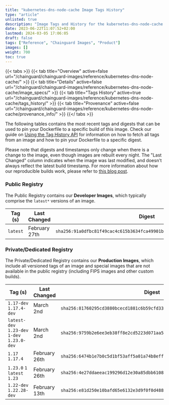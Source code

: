 ```yaml
---
title: "kubernetes-dns-node-cache Image Tags History"
type: "article"
unlisted: true
description: "Image Tags and History for the kubernetes-dns-node-cache Chainguard Image"
date: 2023-06-22T11:07:52+02:00
lastmod: 2024-03-05 17:06:05
draft: false
tags: ["Reference", "Chainguard Images", "Product"]
images: []
weight: 700
toc: true
---
```


{{< tabs >}}
{{< tab title="Overview" active=false url="/chainguard/chainguard-images/reference/kubernetes-dns-node-cache/" >}}
{{< tab title="Details" active=false url="/chainguard/chainguard-images/reference/kubernetes-dns-node-cache/image_specs/" >}}
{{< tab title="Tags History" active=true url="/chainguard/chainguard-images/reference/kubernetes-dns-node-cache/tags_history/" >}}
{{< tab title="Provenance" active=false url="/chainguard/chainguard-images/reference/kubernetes-dns-node-cache/provenance_info/" >}}
{{</ tabs >}}

The following tables contains the most recent tags and digests that can be used to pin your Dockerfile to a specific build of this image. Check our guide on [Using the Tag History API](/chainguard/chainguard-images/using-the-tag-history-api/) for information on how to fetch all tags from an image and how to pin your Dockerfile to a specific digest.

Please note that digests and timestamps only change when there is a change to the image, even though images are rebuilt every night. The "Last Changed" column indicates when the image was last modified, and doesn't always reflect the latest build timestamp. For more information about how our reproducible builds work, please refer to [this blog post](https://www.chainguard.dev/unchained/reproducing-chainguards-reproducible-image-builds).

### Public Registry
The Public Registry contains our **Developer Images**, which typically comprise the `latest*` versions of an image.

| Tag (s)   | Last Changed  | Digest                                                                    |
|-----------|---------------|---------------------------------------------------------------------------|
|  `latest` | February 27th | `sha256:91a0dfbc81f49cac4c615b3634fca49901bc889f29c48c7ded7cbed3216c4457` |


### Private/Dedicated Registry
The Private/Dedicated Registry contains our **Production Images**, which include all versioned tags of an image and special images that are not available in the public registry (including FIPS images and other custom builds).

| Tag (s)                                       | Last Changed  | Digest                                                                    |
|-----------------------------------------------|---------------|---------------------------------------------------------------------------|
|  `1.17-dev` `1.17.4-dev`                      | March 2nd     | `sha256:81760295cd3880bcecd1881c6b59cfd33bbec2d624d079a3b5dfa76f8cb44213` |
|  `latest-dev` `1.23-dev` `1-dev` `1.23.0-dev` | March 2nd     | `sha256:9759b2e6ee3eb38ff8e2cd5223d071aa58d9bfd45bf9dfb2cde3bbc7678ab2e5` |
|  `1.17` `1.17.4`                              | February 26th | `sha256:6474b1e7b0c5d1bf53aff5a01a74b8eff408fffdad68d58c5794570ca87f4080` |
|  `1.23.0` `1` `latest` `1.23`                 | February 26th | `sha256:4e27ddaeeac199296d12e30a85dbb610805d3fb8ae31f7aa9831c24e1c5e06e6` |
|  `1.22-dev` `1.22.28-dev`                     | February 13th | `sha256:e81d250e10bafd65e6132e3d9f0f0d4883db8db71f035e839b102b82e4a709a6` |

